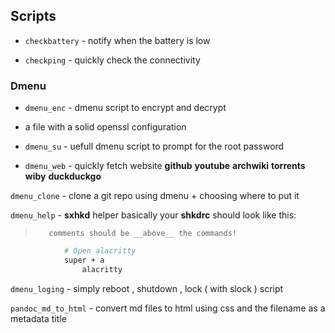 ## Scripts

* `checkbattery` - notify when the battery is low

* `checkping` - quickly check the connectivity

### Dmenu

* `dmenu_enc` - dmenu script to encrypt and decrypt 
* a file with a solid openssl configuration

* `dmenu_su` - uefull dmenu script to prompt for the root 
password

* `dmenu_web` - quickly fetch website 
__github__
__youtube__
__archwiki__
__torrents__
__wiby__
__duckduckgo__
                            
`dmenu_clone` - clone a git repo using dmenu + choosing where to put it                

`dmenu_help` - __sxhkd__ helper basically 
            your __shkdrc__ should look like this:
            
>        comments should be __above__ the commands! 
```sh
            # Open alacritty
            super + a
                alacritty
 ```
`dmenu_loging` - simply reboot , shutdown , lock ( with slock ) script

`pandoc_md_to_html` - convert md files to html using css and the filename as a 
metadata title
